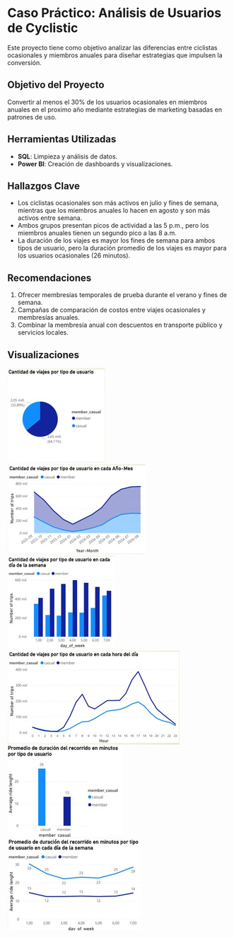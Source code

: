 # Caso Práctico: Análisis de Usuarios de Cyclistic  
Este proyecto tiene como objetivo analizar las diferencias entre ciclistas ocasionales y miembros anuales para diseñar estrategias que impulsen la conversión.

## Objetivo del Proyecto
Convertir al menos el 30% de los usuarios ocasionales en miembros anuales en el proximo año mediante estrategias de marketing basadas en patrones de uso.

## Herramientas Utilizadas
- **SQL**: Limpieza y análisis de datos.
- **Power BI**: Creación de dashboards y visualizaciones.

## Hallazgos Clave
- Los ciclistas ocasionales son más activos en julio y fines de semana, mientras que los miembros anuales lo hacen en agosto y son más activos entre semana.
- Ambos grupos presentan picos de actividad a las 5 p.m., pero los miembros anuales tienen un segundo pico a las 8 a.m.
- La duración de los viajes es mayor los fines de semana para ambos tipos de usuario, pero la duración promedio de los viajes es mayor para los usuarios ocasionales (26 minutos).

## Recomendaciones
1. Ofrecer membresías temporales de prueba durante el verano y fines de semana.
2. Campañas de comparación de costos entre viajes ocasionales y membresías anuales.
3. Combinar la membresía anual con descuentos en transporte público y servicios locales.

## Visualizaciones
![Distribución de Viajes](visuals/Cantidad%20de%20viajes%20por%20tipo%20de%20usuario.jpg)
![Distribución de Viajes2](visuals/Cantidad%20de%20viajes%20por%20tipo%20de%20usuario%20en%20cada%20Año-Mes.jpg)
![Distribución de Viajes3](visuals/Cantidad%20de%20viajes%20por%20tipo%20de%20usuario%20en%20cada%20semana.jpg)
![Distribución de Viajes4](visuals/Cantidad%20de%20viajes%20por%20tipo%20de%20usuario%20en%20cada%20hora%20del%20día.jpg)
![Promedio de Viajes](visuals/Promedio%20de%20duración%20del%20recorrido%20en%20minutos%20por%20tipo%20de%20usuario.jpg)
![Promedio de Viajes2](visuals/Promedio%20de%20duración%20del%20recorrido%20en%20minutos%20por%20tipo%20de%20usuario%20en%20cada%20día%20de%20la%20semana.jpg)